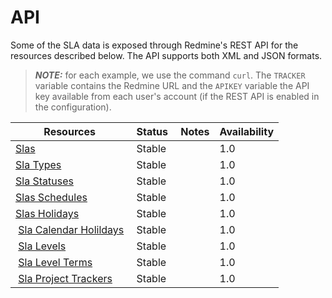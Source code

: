 # API

Some of the SLA data is exposed through Redmine's REST API for the resources described below. The API supports both XML and JSON formats.

> **_NOTE:_** for each example, we use the command `curl`. The `TRACKER` variable contains the Redmine URL and the `APIKEY` variable the API key available from each user's account (if the REST API is enabled in the configuration).

| Resources              | Status | Notes          | Availability |
|------------------------|--------|----------------|--------------|
| [Slas](API/API_slas.md)                   | Stable |                |      1.0     |
| [Sla Types](API/API_sla_types.md)              | Stable |                |      1.0     |
| [Sla Statuses](API/API_sla_statuses.md)           | Stable |                |      1.0     |
| [Slas Schedules](API/API_sla_schedules.md)         | Stable |                |      1.0     |
| [Slas Holidays](API/API_sla_holidays.md)          | Stable |                |      1.0     |
| [Sla Calendar Holildays](API/API_sla_calendar_holidays.md) | Stable |                |      1.0     |
| [Sla Levels](API/API_sla_levels.md)             | Stable |                |      1.0     |
| [Sla Level Terms](API/API_sla_level_terms.md)        | Stable |                |      1.0     |
| [Sla Project Trackers](API/API_slaçproject_trackers.md)   | Stable |                |      1.0     |
